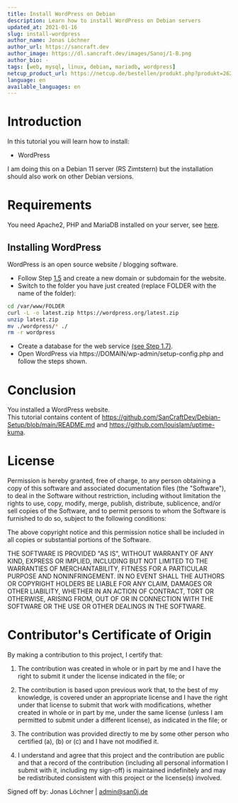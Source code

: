 ```yaml
---
title: Install WordPress on Debian
description: Learn how to install WordPress on Debian servers
updated_at: 2021-01-16
slug: install-wordpress
author_name: Jonas Löchner
author_url: https://sancraft.dev
author_image: https://dl.sancraft.dev/images/Sanoj/1-B.png
author_bio: -
tags: [web, mysql, linux, debian, mariadb, wordpress]
netcup_product_url: https://netcup.de/bestellen/produkt.php?produkt=2623
language: en
available_languages: en
---
```


# Introduction

In this tutorial you will learn how to install:

- WordPress

I am doing this on a Debian 11 server (RS Zimtstern) but the installation should also work on other Debian versions.

# Requirements

You need Apache2, PHP and MariaDB installed on your server, see [here](https://github.com/netcup-community/community-tutorials/blob/main/community-tutorials/install-web-server-mariadb-debian-php/01-en.md).

## Installing WordPress

WordPress is an open source website / blogging software. <br>

- Follow Step [1.5](https://github.com/netcup-community/community-tutorials/blob/main/community-tutorials/install-web-server-mariadb-debian-php/01-en.md#step-15-installing-a-configuration-for-the-web-server) and create a new domain or subdomain for the website. <br>
- Switch to the folder you have just created (replace FOLDER with the name of the folder):

```sh
cd /var/www/FOLDER
curl -L -o latest.zip https://wordpress.org/latest.zip
unzip latest.zip
mv ./wordpress/* ./
rm -r wordpress
```

- Create a database for the web service [(see Step 1.7)](https://github.com/netcup-community/community-tutorials/blob/main/community-tutorials/install-web-server-mariadb-debian-php/01-en.md#step-17---creating-a-database-optional).<br>
- Open WordPress via https://DOMAIN/wp-admin/setup-config.php and follow the steps shown.

# Conclusion

You installed a WordPress website. <br>
This tutorial contains content of https://github.com/SanCraftDev/Debian-Setup/blob/main/README.md and https://github.com/louislam/uptime-kuma.

# License

Permission is hereby granted, free of charge, to any person obtaining a copy
of this software and associated documentation files (the "Software"), to deal
in the Software without restriction, including without limitation the rights
to use, copy, modify, merge, publish, distribute, sublicence, and/or sell
copies of the Software, and to permit persons to whom the Software is
furnished to do so, subject to the following conditions:

The above copyright notice and this permission notice shall be included in all
copies or substantial portions of the Software.

THE SOFTWARE IS PROVIDED "AS IS", WITHOUT WARRANTY OF ANY KIND, EXPRESS OR
IMPLIED, INCLUDING BUT NOT LIMITED TO THE WARRANTIES OF MERCHANTABILITY,
FITNESS FOR A PARTICULAR PURPOSE AND NONINFRINGEMENT. IN NO EVENT SHALL THE
AUTHORS OR COPYRIGHT HOLDERS BE LIABLE FOR ANY CLAIM, DAMAGES OR OTHER
LIABILITY, WHETHER IN AN ACTION OF CONTRACT, TORT OR OTHERWISE, ARISING FROM,
OUT OF OR IN CONNECTION WITH THE SOFTWARE OR THE USE OR OTHER DEALINGS IN THE
SOFTWARE.

# Contributor's Certificate of Origin

By making a contribution to this project, I certify that:

1.  The contribution was created in whole or in part by me and I have the right to submit it under the license indicated in the file; or

2.  The contribution is based upon previous work that, to the best of my knowledge, is covered under an appropriate license and I have the right under that license to submit that work with modifications, whether created in whole or in part by me, under the same license (unless I am permitted to submit under a different license), as indicated in the file; or

3.  The contribution was provided directly to me by some other person who certified (a), (b) or (c) and I have not modified it.

4.  I understand and agree that this project and the contribution are public and that a record of the contribution (including all personal information I submit with it, including my sign-off) is maintained indefinitely and may be redistributed consistent with this project or the license(s) involved.

Signed off by: Jonas Löchner | [admin@san0j.de](mailto:admin@san0j.de)
